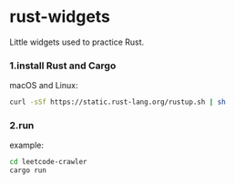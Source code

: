 # rust-widgets
Little widgets used to practice Rust.

### 1.install Rust and Cargo
macOS and Linux:
```sh
curl -sSf https://static.rust-lang.org/rustup.sh | sh
```

### 2.run
example:
```sh
cd leetcode-crawler
cargo run
```
